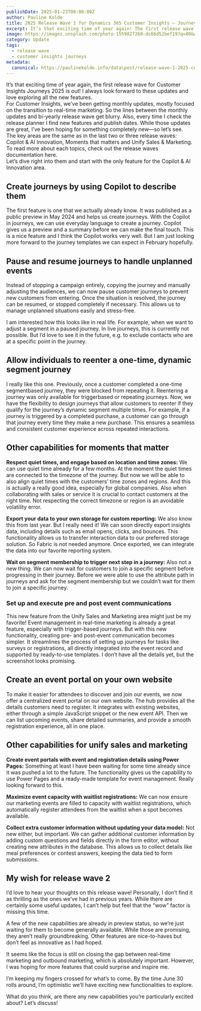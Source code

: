 ```yaml
---
publishDate: 2025-01-23T00:00:00Z
author: Pauline Kolde
title: 2025 Release Wave 1 for Dynamics 365 Customer Insights – Journeys
excerpt: It’s that exciting time of year again! The first release wave for Customer Insights Journeys 2025 is out! 
image: https://images.unsplash.com/photo-1559827260-dc66d52bef19?q=80&w=1170&auto=format&fit=crop&ixlib=rb-4.1.0&ixid=M3wxMjA3fDB8MHxwaG90by1wYWdlfHx8fGVufDB8fHx8fA%3D%3D
category: Update
tags:
  - release wave
  - customer insights journeys
metadata:
  canonical: https://paulinekolde.info/data\post/release-wave-1-2025-customer-insights-journeys
---
```


It’s that exciting time of year again, the first release wave for Customer Insights Journeys 2025 is out! I always look forward to these updates and love exploring all the new features.
<br>
For Customer Insights, we’ve been getting monthly updates, mostly focused on the transition to real-time marketing. So the lines between the monthly updates and bi-yearly release wave get blurry. Also, every time I check the release planner I find new features and publish dates. While those updates are great, I’ve been hoping for something completely new—so let’s see.
<br>
The key areas are the same as in the last two or three release waves: Copilot & AI Innovation, Moments that matters and Unify Sales & Marketing.
<br>
To read more about each topics, check out the release waves documentation here.
<br>
Let’s dive right into them and start with the only feature for the Copilot & AI Innovation area.

## Create journeys by using Copilot to describe them

The first feature is one that we actually already know. It was published as a public preview in May 2024 and helps us create journeys. With the Copilot in journeys, we can use everyday language to create a journey. Copilot gives us a preview and a summary before we can make the final touch. This is a nice feature and I think the Copilot works very well. But I am just looking more forward to the journey templates we can expect in February hopefully.

## Pause and resume journeys to handle unplanned events

Instead of stopping a campaign entirely, copying the journey  and manually adjusting the audiences, we can now pause customer journeys to prevent new customers from entering. Once the situation is resolved, the journey can be resumed, or stopped completely if necessary. This allows us to manage unplanned situations easily and stress-free.

I am interested how this looks like in real life. For example, when we want to adjust a segment in a paused journey. In live journeys, this is currently not possible. But I’d love to see it in the future, e.g. to exclude contacts who are at a specific point in the journey.

## Allow individuals to reenter a one-time, dynamic segment journey

I really like this one. Previously, once a customer completed a one-time segmentbased journey, they were blocked from repeating it. Reentering a journey was only available for triggerbased or repeating journeys. Now, we have the flexibility to design journeys that allow customers to reenter if they qualify for the journey’s dynamic segment multiple times. For example, if a journey is triggered by a completed purchase, a customer can go through that journey every time they make a new purchase. This ensures a seamless and consistent customer experience across repeated interactions.

## Other capabilities for moments that matter
**Respect quiet times, and engage based on location and time zones:** We can use quiet time already for a few months. At the moment the quiet times are connected to the timezone of the journey. But now we will be able to also align quiet times with the customers’ time zones and regions. And this is actually a really good idea, especially for global companies. Also when collaborating with sales or service it is crucial to contact customers at the right time. Not respecting the correct timezone or region is an avoidable volatility error.

**Export your data to your own storage for custom reporting:** We also know this from last year. But I really need it! We can soon directly export insights data, including details such as email opens, clicks, and bounces. This functionality allows us to transfer interaction data to our preferred storage solution. So Fabric is not needed anymore. Once exported, we can integrate the data into our favorite reporting system.

**Wait on segment membership to trigger next step in a journey:** Also not a new thing. We can now wait for customers to join a specific segment before progressing in their journey. Before we were able to use the attribute path in journeys and ask for the segment membership but we couldn’t wait for them to join a specific journey.

### Set up and execute pre and post event communications

This new feature from the Unify Sales and Marketing area might just be my favorite! Event management in real-time marketing is already a great feature, especially with trigger-based journeys. But with this new functionality, creating pre- and post-event communication becomes simpler. It streamlines the process of setting up journeys for tasks like surveys or registrations, all directly integrated into the event record and supported by ready-to-use templates. I don’t have all the details yet, but the screenshot looks promising.

## Create an event portal on your own website

To make it easier for attendees to discover and join our events, we now offer a centralized event portal on our own website. The hub provides all the details customers need to register. It integrates with existing websites, either through a simple JavaScript snippet or the new event API. Then we can list upcoming events, share detailed summaries, and provide a smooth registration experience, all in one place.

## Other capabilities for unify sales and marketing
**Create event portals with event and registration details using Power Pages:** Something at least I have been waiting for some time already since it was pushed a lot to the future. The functionality gives us the capability to use Power Pages and a ready-made template for event management. Really looking forward to this.

**Maximize event capacity with waitlist registrations:** We can now ensure our marketing events are filled to capacity with waitlist registrations, which automatically register attendees from the waitlist when a spot becomes available.

**Collect extra customer information without updating your data model:** Not new either, but important. We can gather additional customer information by adding custom questions and fields directly in the form editor, without creating new attributes in the database. This allows us to collect details like meal preferences or contest answers, keeping the data tied to form submissions.

## My wish for release wave 2
I’d love to hear your thoughts on this release wave! Personally, I don’t find it as thrilling as the ones we’ve had in previous years. While there are certainly some useful updates, I can’t help but feel that the “wow” factor is missing this time.

A few of the new capabilities are already in preview status, so we’re just waiting for them to become generally available. While those are promising, they aren’t really groundbreaking. Other features are nice-to-haves but don’t feel as innovative as I had hoped.

It seems like the focus is still on closing the gap between real-time marketing and outbound marketing, which is absolutely important. However, I was hoping for more features that could surprise and inspire me.

I’m keeping my fingers crossed for what’s to come. By the time June 30 rolls around, I’m optimistic we’ll have exciting new functionalities to explore.

What do you think, are there any new capabilities you’re particularly excited about? Let’s discuss!
